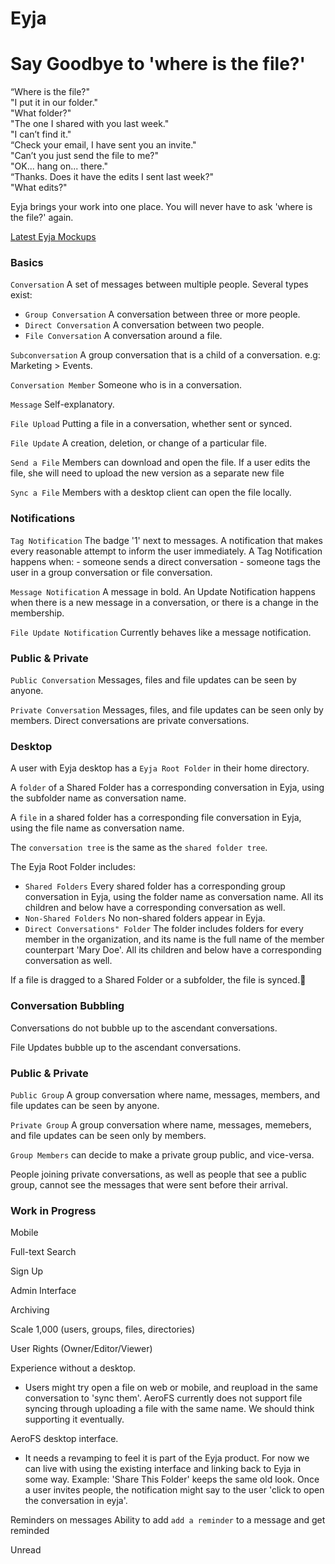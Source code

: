 
# Eyja 


# Say Goodbye to 'where is the file?'


“Where is the file?"<br>
"I put it in our folder."<br>
"What folder?"<br>
"The one I shared with you last week."<br>
"I can’t find it."<br>
“Check your email, I have sent you an invite."<br>
"Can’t you just send the file to me?"<br>
"OK... hang on... there."<br>
“Thanks. Does it have the edits I sent last week?"<br>
"What edits?"

Eyja brings your work into one place. You will never have to ask 'where is the file?' again.

[Latest Eyja Mockups](https://share.aerofs.com/l/67f506b1386a4f56947b619d111c1947#/)

### Basics

`Conversation` A set of messages between multiple people. Several types exist:

- `Group Conversation` A conversation between three or more people.
- `Direct Conversation` A conversation between two people. 
- `File Conversation` A conversation around a file.

`Subconversation` A group conversation that is a child of a conversation. e.g: Marketing > Events. 

`Conversation Member` Someone who is in a conversation.

`Message` Self-explanatory.

`File Upload` Putting a file in a conversation, whether sent or synced.

`File Update` A creation, deletion, or change of a particular file. 

`Send a File` Members can download and open the file. If a user edits the file, she will need to upload the new version as a separate new file

`Sync a File` Members with a desktop client can open the file locally.

### Notifications

`Tag Notification` The badge '1' next to messages. A notification that makes every reasonable attempt to inform the user immediately. A Tag Notification happens when:
    - someone sends a direct conversation
    - someone tags the user in a group conversation or file conversation. 

`Message Notification` A message in bold. An Update Notification happens when there is a new message in a conversation, or there is a change in the membership.

`File Update Notification` Currently behaves like a message notification. 

### Public & Private

`Public Conversation` Messages, files and file updates can be seen by anyone.

`Private Conversation` Messages, files, and file updates can be seen only by members. Direct conversations are private conversations.

### Desktop 

A user with Eyja desktop has a `Eyja Root Folder` in their home directory. 

A `folder` of a Shared Folder has a corresponding conversation in Eyja, using the subfolder name as conversation name.

A `file` in a shared folder has a corresponding file conversation in Eyja, using the file name as conversation name. 

The `conversation tree` is the same as the `shared folder tree`. 

The Eyja Root Folder includes:

- `Shared Folders` Every shared folder has a corresponding group conversation in Eyja, using the folder name as conversation name. All its children and below have a corresponding conversation as well. 
- `Non-Shared Folders` No non-shared folders appear in Eyja. 
- `Direct Conversations" Folder` The folder includes folders for every member in the organization, and its name is the full name of the member counterpart 'Mary Doe'. All its children and below have a corresponding conversation as well.

If a file is dragged to a Shared Folder or a subfolder, the file is synced. 

### Conversation Bubbling

Conversations do not bubble up to the ascendant conversations. 

File Updates bubble up to the ascendant conversations. 

### Public & Private

`Public Group` A group conversation where name, messages, members, and file updates can be seen by anyone. 

`Private Group` A group conversation where name, messages, memebers, and file updates can be seen only by members.

`Group Members` can decide to make a private group public, and vice-versa. 

People joining private conversations, as well as people that see a public group, cannot see the messages that were sent before their arrival. 


### Work in Progress

Mobile

Full-text Search

Sign Up

Admin Interface

Archiving

Scale 1,000 (users, groups, files, directories)

User Rights (Owner/Editor/Viewer)

Experience without a desktop.
- Users might try open a file on web or mobile, and reupload in the same conversation to 'sync them'. AeroFS currently does not support file syncing through uploading a file with the same name. We should think supporting it eventually.

AeroFS desktop interface. 
- It needs a revamping to feel it is part of the Eyja product. For now we can live with using the existing interface and linking back to Eyja in some way. Example: 'Share This Folder' keeps the same old look. Once a user invites people, the notification might say to the user 'click to open the conversation in eyja'. 

Reminders on messages
Ability to add `add a reminder` to a message and get reminded

Unread



